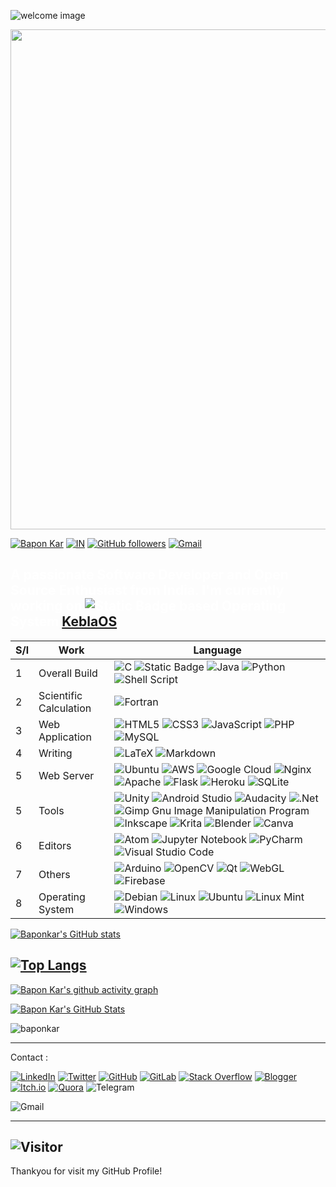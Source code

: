 
![welcome image](gif/welcome.gif)
<p align="center">
  <img width="800" src="gif/baponkar.gif">
</p> 

[![Bapon Kar](https://img.shields.io/badge/Kar%20-maker?style=social&logo=github&logoColor=blue&label=Bapon&labelColor=white&color=blue)](https://github.com/baponkar) 
[![IN](https://img.shields.io/badge/%F0%9F%87%AE%F0%9F%87%B3-maker?style=plastic&color=blue
)](https://en.wikipedia.org/wiki/India)
[![GitHub followers](https://img.shields.io/github/followers/baponkar?style=social)](https://github.com/baponkar?tab=followers)
[![Gmail](https://img.shields.io/badge/Gmail-maker?style=plastic&logo=gmail&color=black)](mailto:baponkar@gmail.com)

<!--![welcome image](gif/welcome.gif)-->

## <span style="color:white;text-size:4px;">A passionate Software Developer and Open Source Enthusiast from India. I'm currently working on ![Static Badge](https://img.shields.io/badge/x86-64-maker?logo=x86&labelColor=blue&color=red) based Operating System [KeblaOS](https://github.com/baponkar/KeblaOS).



| S/l     | Work            | Language                   |
|---------|-----------------|----------------------------|
| 1       | Overall Build   | ![C](https://img.shields.io/badge/c-%2300599C.svg?style=plastic&logo=c&logoColor=white) ![Static Badge](https://img.shields.io/badge/C%23-maker?style=plastic&logoColor=blue&logoSize=auto&labelColor=blue&color=blue) ![Java](https://img.shields.io/badge/java-%23ED8B00.svg?style=plastic&logo=java&logoColor=white) ![Python](https://img.shields.io/badge/Python-3670A0?style=plastic&logo=python&logoColor=ffdd54) ![Shell Script](https://img.shields.io/badge/shell_script-%23121011.svg?style=plastic&logo=gnu-bash&logoColor=white)|
| 2     | Scientific Calculation  | ![Fortran](https://img.shields.io/badge/Fortran-%23734F96.svg?style=plastic&logo=fortran&logoColor=white) |
| 3     | Web Application | ![HTML5](https://img.shields.io/badge/html5-%23E34F26.svg?style=plastic&logo=html5&logoColor=white) ![CSS3](https://img.shields.io/badge/css3-%231572B6.svg?style=plastic&logo=css3&logoColor=white) ![JavaScript](https://img.shields.io/badge/javascript-%23F7DF1E.svg?style=plastic&logo=javascript&logoColor=black) ![PHP](https://img.shields.io/badge/php-%23777BB4.svg?style=plastic&logo=php&logoColor=white) ![MySQL](https://img.shields.io/badge/mysql-%2300f.svg?style=plastic&logo=mysql&logoColor=white) |
| 4     | Writing | ![LaTeX](https://img.shields.io/badge/latex-%23008080.svg?style=plastic&logo=latex&logoColor=white) ![Markdown](https://img.shields.io/badge/markdown-%23000000.svg?style=plastic&logo=markdown&logoColor=white) |
| 5     | Web Server | ![Ubuntu](https://img.shields.io/badge/Ubuntu-E95420?style=plastic&logo=ubuntu&logoColor=white) ![AWS](https://img.shields.io/badge/aws-%23232F3E.svg?style=plastic&logo=amazon-aws&logoColor=white) ![Google Cloud](https://img.shields.io/badge/google%20cloud-%234285F4.svg?style=plastic&logo=google-cloud&logoColor=white) ![Nginx](https://img.shields.io/badge/nginx-%23009639.svg?style=plastic&logo=nginx&logoColor=white) ![Apache](https://img.shields.io/badge/apache-%23D42029.svg?style=plastic&logo=apache&logoColor=white) ![Flask](https://img.shields.io/badge/flask-%23000.svg?style=plastic&logo=flask&logoColor=white) ![Heroku](https://img.shields.io/badge/heroku-%23430098.svg?style=plastic&logo=heroku&logoColor=white) ![SQLite](https://img.shields.io/badge/sqlite-%2307405e.svg?style=plastic&logo=sqlite&logoColor=white) |
| 5  | Tools | ![Unity](https://img.shields.io/badge/unity-%23000000.svg?style=plastic&logo=unity&logoColor=white) ![Android Studio](https://img.shields.io/badge/Android%20Studio-3DDC84.svg?style=plastic&logo=android-studio&logoColor=white) ![Audacity](https://img.shields.io/badge/Audacity-0000CC?style=plastic&logo=audacity&logoColor=white) ![.Net](https://img.shields.io/badge/.NET-5C2D91?style=plastic&logo=.net&logoColor=white) ![Gimp Gnu Image Manipulation Program](https://img.shields.io/badge/Gimp-657D8B?style=plastic&logo=gimp&logoColor=FFFFFF) ![Inkscape](https://img.shields.io/badge/Inkscape-e0e0e0?style=plastic&logo=inkscape&logoColor=080A13) ![Krita](https://img.shields.io/badge/Krita-203759?style=plastic&logo=krita&logoColor=EEF37B) ![Blender](https://img.shields.io/badge/blender-%23F5792A.svg?style=plastic&logo=blender&logoColor=white) ![Canva](https://img.shields.io/badge/Canva-%2300C4CC.svg?style=plastic&logo=Canva&logoColor=white) |
| 6     | Editors | ![Atom](https://img.shields.io/badge/Atom-%2366595C.svg?style=plastic&logo=atom&logoColor=white) ![Jupyter Notebook](https://img.shields.io/badge/jupyter-%23FA0F00.svg?style=plastic&logo=jupyter&logoColor=white) ![PyCharm](https://img.shields.io/badge/pycharm-143?style=plastic&logo=pycharm&logoColor=black&color=black&labelColor=green) ![Visual Studio Code](https://img.shields.io/badge/Visual%20Studio%20Code-0078d7.svg?style=plastic&logo=visual-studio-code&logoColor=white)|
| 7  | Others | ![Arduino](https://img.shields.io/badge/-Arduino-00979D?style=plastic&logo=Arduino&logoColor=white) ![OpenCV](https://img.shields.io/badge/opencv-%23white.svg?style=plastic&logo=opencv&logoColor=white) ![Qt](https://img.shields.io/badge/Qt-%23217346.svg?style=plastic&logo=Qt&logoColor=white) ![WebGL](https://img.shields.io/badge/WebGL-990000?logo=webgl&logoColor=white&style=plastic) ![Firebase](https://img.shields.io/badge/Firebase-039BE5?style=plastic&logo=Firebase&logoColor=white)|
| 8 | Operating System | ![Debian](https://img.shields.io/badge/Debian-D70A53?style=plastic&logo=debian&logoColor=white) ![Linux](https://img.shields.io/badge/Linux-FCC624?style=plastic&logo=linux&logoColor=black) ![Ubuntu](https://img.shields.io/badge/Ubuntu-E95420?style=plastic&logo=ubuntu&logoColor=white) ![Linux Mint](https://img.shields.io/badge/Linux%20Mint-87CF3E?style=plastic&logo=Linux%20Mint&logoColor=white) ![Windows](https://img.shields.io/badge/Windows-0078D6?style=plastic&logo=windows&logoColor=white) |



[![Baponkar's GitHub stats](https://github-readme-stats.vercel.app/api?username=baponkar&theme=gruvbox)](https://github.com/anuraghazra/github-readme-stats)

<!---Github Stats--->

[![Top Langs](https://github-readme-stats.vercel.app/api/top-langs/?username=baponkar&layout=compact&theme=gruvbox)](https://github.com/anuraghazra/github-readme-stats)
---
[![Bapon Kar's github activity graph](https://github-readme-activity-graph.vercel.app/graph?username=baponkar&theme=react-dark)](https://github.com/ashutosh00710/github-readme-activity-graph)


[![Bapon Kar's GitHub Stats](https://github-readme-stats.vercel.app/api?username=baponkar&show_icons=true&locale=en&theme=react-dark)](https://github.com/ashutosh00710/github-readme-activity-graph)



<p>
  <img align="center" src="https://github-readme-streak-stats.herokuapp.com/?user=baponkar&" alt="baponkar" />
</p>

------


Contact :

[![LinkedIn](https://img.shields.io/badge/linkedin-%230077B5.svg?style=plastic&logo=linkedin&logoColor=white)](https://in.linkedin.com/in/baponkar)
[![Twitter](https://img.shields.io/badge/Twitter-%231DA1F2.svg?style=plastic&logo=Twitter&logoColor=white)](https://twitter.com/kar_bapon?t=PiaWOuxSinQnhstAmYQRaA&s=08)
[![GitHub](https://img.shields.io/badge/github-%23121011.svg?style=plastic&logo=github&logoColor=white)](https://github.com/baponkar)
[![GitLab](https://img.shields.io/badge/gitlab-%23181717.svg?style=plastic&logo=gitlab&logoColor=white)](https://gitlab.com/baponkar)
[![Stack Overflow](https://img.shields.io/badge/-Stackoverflow-FE7A16?style=plastic&logo=stack-overflow&logoColor=white)](https://stackoverflow.com/users/7037351/baponkar)
[![Blogger](https://img.shields.io/badge/Blogger-FF5722?style=plastic&logo=blogger&logoColor=white)](https://baponkar.blogspot.com)
[![Itch.io](https://img.shields.io/badge/Itch-%23FF0B34.svg?style=plastic&logo=Itch.io&logoColor=white)](https://baponkar.itch.io)
[![Quora](https://img.shields.io/badge/Quora-%23B92B27.svg?style=plastic&logo=Quora&logoColor=white)](https://www.quora.com/profile/Bapon-Kar-1)
![Telegram](https://img.shields.io/badge/Telegram-2CA5E0?style=plastic&logo=telegram&logoColor=white)


![Gmail](https://img.shields.io/badge/Gmail-baponkar%40gmail.com-red?logo=gmail)

---
![Visitor](https://komarev.com/ghpvc/?username=baponkar&label=Profile%20views&color=0e75b6&style=flat)
---

Thankyou for visit my GitHub Profile!
